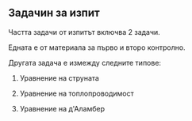 ## Задачин за изпит

Частта задачи от изпитът включва 2 задачи.

Едната е от материала за първо и второ контролно.

Другата задача е измежду следните типове:

1. Уравнение на струната

2. Уравнение на топлопроводимост

3. Уравнение на д'Аламбер